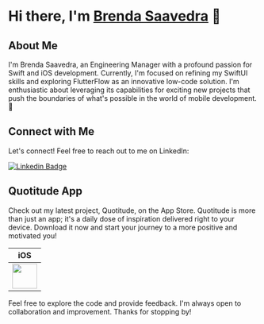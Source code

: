 # Hi there, I'm [Brenda Saavedra](http://brendasaavedra.com) 👋

## About Me

I'm Brenda Saavedra, an Engineering Manager with a profound passion for Swift and iOS development. Currently, I'm focused on refining my SwiftUI skills and exploring FlutterFlow as an innovative low-code solution. I'm enthusiastic about leveraging its capabilities for exciting new projects that push the boundaries of what's possible in the world of mobile development. 🚀

## Connect with Me

Let's connect! Feel free to reach out to me on LinkedIn:

[![Linkedin Badge](https://img.shields.io/badge/-brendasaavedra-blue?style=flat-square&logo=Linkedin&logoColor=white&link=https://www.linkedin.com/in/brendasaavedra/)](https://www.linkedin.com/in/brendasaavedra/)

## Quotitude App

Check out my latest project, Quotitude, on the App Store. Quotitude is more than just an app; it's a daily dose of inspiration delivered right to your device. Download it now and start your journey to a more positive and motivated you!

| iOS |
|:-:|
| [<img src="https://upload.wikimedia.org/wikipedia/commons/thumb/3/3c/Download_on_the_App_Store_Badge.svg/800px-Download_on_the_App_Store_Badge.svg.png" height="50">]([https://itunes.apple.com/us/app/jitsi-meet/id1165103905](https://apps.apple.com/es/app/quotitude/id6471519715)) |


Feel free to explore the code and provide feedback. I'm always open to collaboration and improvement. Thanks for stopping by!
